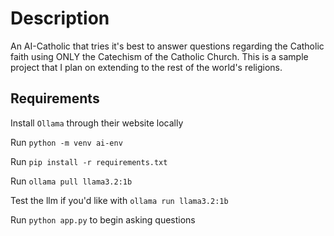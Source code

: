 # Description

An AI-Catholic that tries it's best to answer questions regarding the Catholic faith using ONLY the Catechism of the Catholic Church. This is a sample project
that I plan on extending to the rest of the world's religions.

## Requirements

Install `Ollama` through their website locally

Run `python -m venv ai-env`

Run `pip install -r requirements.txt`

Run `ollama pull llama3.2:1b`

Test the llm if you'd like with `ollama run llama3.2:1b`

Run `python app.py` to begin asking questions
